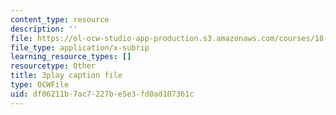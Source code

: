 ```yaml
---
content_type: resource
description: ''
file: https://ol-ocw-studio-app-production.s3.amazonaws.com/courses/18-02-multivariable-calculus-fall-2007/df06211b7ac7227be5e3fd0ad107361c_YBajUR3EFSM.srt
file_type: application/x-subrip
learning_resource_types: []
resourcetype: Other
title: 3play caption file
type: OCWFile
uid: df06211b-7ac7-227b-e5e3-fd0ad107361c
---
```

